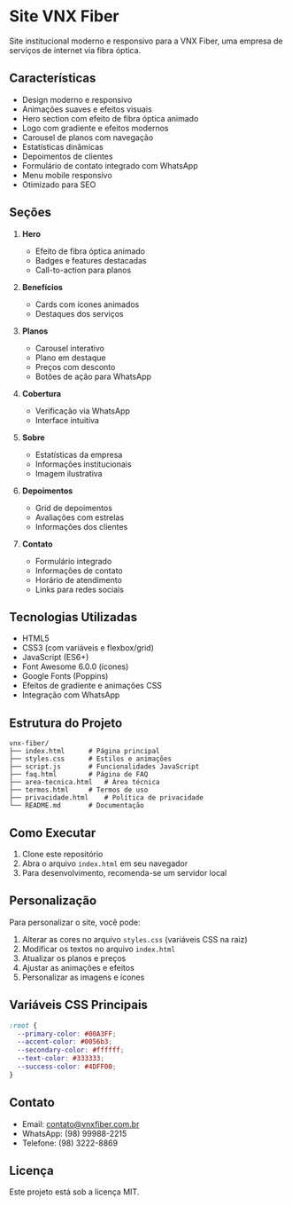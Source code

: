 # Site VNX Fiber

Site institucional moderno e responsivo para a VNX Fiber, uma empresa de serviços de internet via fibra óptica.

## Características

- Design moderno e responsivo
- Animações suaves e efeitos visuais
- Hero section com efeito de fibra óptica animado
- Logo com gradiente e efeitos modernos
- Carousel de planos com navegação
- Estatísticas dinâmicas
- Depoimentos de clientes
- Formulário de contato integrado com WhatsApp
- Menu mobile responsivo
- Otimizado para SEO

## Seções

1. **Hero**
   - Efeito de fibra óptica animado
   - Badges e features destacadas
   - Call-to-action para planos

2. **Benefícios**
   - Cards com ícones animados
   - Destaques dos serviços

3. **Planos**
   - Carousel interativo
   - Plano em destaque
   - Preços com desconto
   - Botões de ação para WhatsApp

4. **Cobertura**
   - Verificação via WhatsApp
   - Interface intuitiva

5. **Sobre**
   - Estatísticas da empresa
   - Informações institucionais
   - Imagem ilustrativa

6. **Depoimentos**
   - Grid de depoimentos
   - Avaliações com estrelas
   - Informações dos clientes

7. **Contato**
   - Formulário integrado
   - Informações de contato
   - Horário de atendimento
   - Links para redes sociais

## Tecnologias Utilizadas

- HTML5
- CSS3 (com variáveis e flexbox/grid)
- JavaScript (ES6+)
- Font Awesome 6.0.0 (ícones)
- Google Fonts (Poppins)
- Efeitos de gradiente e animações CSS
- Integração com WhatsApp

## Estrutura do Projeto

```
vnx-fiber/
├── index.html      # Página principal
├── styles.css      # Estilos e animações
├── script.js       # Funcionalidades JavaScript
├── faq.html        # Página de FAQ
├── area-tecnica.html   # Área técnica
├── termos.html     # Termos de uso
├── privacidade.html    # Política de privacidade
└── README.md       # Documentação
```

## Como Executar

1. Clone este repositório
2. Abra o arquivo `index.html` em seu navegador
3. Para desenvolvimento, recomenda-se um servidor local

## Personalização

Para personalizar o site, você pode:

1. Alterar as cores no arquivo `styles.css` (variáveis CSS na raiz)
2. Modificar os textos no arquivo `index.html`
3. Atualizar os planos e preços
4. Ajustar as animações e efeitos
5. Personalizar as imagens e ícones

## Variáveis CSS Principais

```css
:root {
  --primary-color: #00A3FF;
  --accent-color: #0056b3;
  --secondary-color: #ffffff;
  --text-color: #333333;
  --success-color: #4DFF00;
}
```

## Contato

- Email: contato@vnxfiber.com.br
- WhatsApp: (98) 99988-2215
- Telefone: (98) 3222-8869

## Licença

Este projeto está sob a licença MIT. 